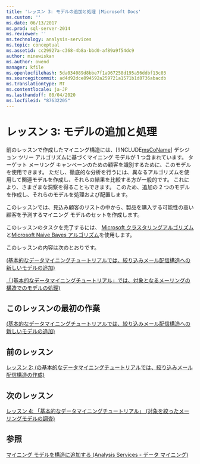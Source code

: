 ```yaml
---
title: 'レッスン 3: モデルの追加と処理 |Microsoft Docs'
ms.custom: ''
ms.date: 06/13/2017
ms.prod: sql-server-2014
ms.reviewer: ''
ms.technology: analysis-services
ms.topic: conceptual
ms.assetid: cc29927a-c368-4b8a-bbd0-af89a9f54dc9
author: minewiskan
ms.author: owend
manager: kfile
ms.openlocfilehash: 5da034089d8bbe7f1a967258d195a56ddbf13c03
ms.sourcegitcommit: ad4d92dce894592a259721a1571b1d8736abacdb
ms.translationtype: MT
ms.contentlocale: ja-JP
ms.lasthandoff: 08/04/2020
ms.locfileid: "87632205"
---
```

# <a name="lesson-3-adding-and-processing-models"></a>レッスン 3: モデルの追加と処理
  前のレッスンで作成したマイニング構造には、[!INCLUDE[msCoName](../includes/msconame-md.md)] デシジョン ツリー アルゴリズムに基づくマイニング モデルが 1 つ含まれています。 ターゲット メーリング キャンペーンのための顧客を識別するために、このモデルを使用できます。 ただし、徹底的な分析を行うには、異なるアルゴリズムを使用して関連モデルを作成し、それらの結果を比較する方が一般的です。 これにより、さまざまな洞察を得ることもできます。 このため、追加の 2 つのモデルを作成し、それらのモデルを処理および配置します。  
  
 このレッスンでは、見込み顧客のリストの中から、製品を購入する可能性の高い顧客を予測するマイニング モデルのセットを作成します。  
  
 このレッスンのタスクを完了するには、 [Microsoft クラスタリングアルゴリズム](../../2014/analysis-services/data-mining/microsoft-clustering-algorithm.md)と[Microsoft Naive Bayes アルゴリズム](../../2014/analysis-services/data-mining/microsoft-naive-bayes-algorithm.md)を使用します。  
  
 このレッスンの内容は次のとおりです。  
  
 [&#40;基本的なデータマイニングチュートリアルでは、絞り込みメール配信構造への新しいモデルの追加&#41;](../../2014/tutorials/adding-new-models-to-the-targeted-mailing-structure-basic-data-mining-tutorial.md)  
  
 [「&#40;基本的なデータマイニングチュートリアル」では、対象となるメーリングの構造でのモデルの処理&#41;](../../2014/tutorials/processing-models-in-the-targeted-mailing-structure-basic-data-mining-tutorial.md)  
  
## <a name="first-task-in-lesson"></a>このレッスンの最初の作業  
 [&#40;基本的なデータマイニングチュートリアルでは、絞り込みメール配信構造への新しいモデルの追加&#41;](../../2014/tutorials/adding-new-models-to-the-targeted-mailing-structure-basic-data-mining-tutorial.md)  
  
## <a name="previous-lesson"></a>前のレッスン  
 [レッスン 2: &#40;の基本的なデータマイニングチュートリアルでは、絞り込みメール配信構造の作成&#41;](../../2014/tutorials/lesson-2-building-a-targeted-mailing-structure-basic-data-mining-tutorial.md)  
  
## <a name="next-lesson"></a>次のレッスン  
 [レッスン 4: 「基本的なデータマイニングチュートリアル」 &#40;対象を絞ったメーリングモデルの調査&#41;](../../2014/tutorials/lesson-4-exploring-the-targeted-mailing-models-basic-data-mining-tutorial.md)  
  
## <a name="see-also"></a>参照  
 [マイニング モデルを構造に追加する &#40;Analysis Services - データ マイニング&#41;](../../2014/analysis-services/data-mining/add-mining-models-to-a-structure-analysis-services-data-mining.md)  
  
  
